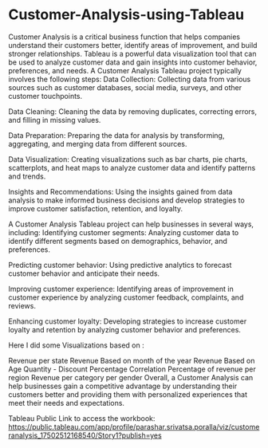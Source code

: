 # Customer-Analysis-using-Tableau


Customer Analysis is a critical business function that helps companies understand their customers better, identify areas of improvement, and build stronger relationships. Tableau is a powerful data visualization tool that can be used to analyze customer data and gain insights into customer behavior, preferences, and needs.
A Customer Analysis Tableau project typically involves the following steps:
Data Collection: Collecting data from various sources such as customer databases, social media, surveys, and other customer touchpoints.

Data Cleaning: Cleaning the data by removing duplicates, correcting errors, and filling in missing values.

Data Preparation: Preparing the data for analysis by transforming, aggregating, and merging data from different sources.

Data Visualization: Creating visualizations such as bar charts, pie charts, scatterplots, and heat maps to analyze customer data and identify patterns and trends.

Insights and Recommendations: Using the insights gained from data analysis to make informed business decisions and develop strategies to improve customer satisfaction, retention, and loyalty.

A Customer Analysis Tableau project can help businesses in several ways, including:
Identifying customer segments: Analyzing customer data to identify different segments based on demographics, behavior, and preferences.

Predicting customer behavior: Using predictive analytics to forecast customer behavior and anticipate their needs.

Improving customer experience: Identifying areas of improvement in customer experience by analyzing customer feedback, complaints, and reviews.

Enhancing customer loyalty: Developing strategies to increase customer loyalty and retention by analyzing customer behavior and preferences.

Here I did some Visualizations based on :

Revenue per state
Revenue Based on month of the year
Revenue Based on Age
Quantity - Discount Percentage Correlation
Percentage of revenue per region
Revenue per category per gender
Overall, a Customer Analysis can help businesses gain a competitive advantage by understanding their customers better and providing them with personalized experiences that meet their needs and expectations.

Tableau Public Link to access the workbook:
https://public.tableau.com/app/profile/parashar.srivatsa.poralla/viz/customeranalysis_17502512168540/Story1?publish=yes
